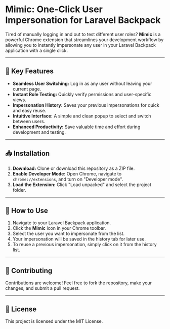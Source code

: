 # Mimic: One-Click User Impersonation for Laravel Backpack

Tired of manually logging in and out to test different user roles? **Mimic** is a powerful Chrome extension that streamlines your development workflow by allowing you to instantly impersonate any user in your Laravel Backpack application with a single click.

---

## 🚀 Key Features

-   **Seamless User Switching:** Log in as any user without leaving your current page.
-   **Instant Role Testing:** Quickly verify permissions and user-specific views.
-   **Impersonation History:** Saves your previous impersonations for quick and easy reuse.
-   **Intuitive Interface:** A simple and clean popup to select and switch between users.
-   **Enhanced Productivity:** Save valuable time and effort during development and testing.

---

## 📥 Installation

1.  **Download:** Clone or download this repository as a ZIP file.
2.  **Enable Developer Mode:** Open Chrome, navigate to `chrome://extensions`, and turn on "Developer mode".
3.  **Load the Extension:** Click "Load unpacked" and select the project folder.

---

## 🔧 How to Use

1.  Navigate to your Laravel Backpack application.
2.  Click the **Mimic** icon in your Chrome toolbar.
3.  Select the user you want to impersonate from the list.
4.  Your impersonation will be saved in the history tab for later use.
5.  To reuse a previous impersonation, simply click on it from the history list.

---

## 🤝 Contributing

Contributions are welcome! Feel free to fork the repository, make your changes, and submit a pull request.

---

## 📜 License

This project is licensed under the MIT License.
